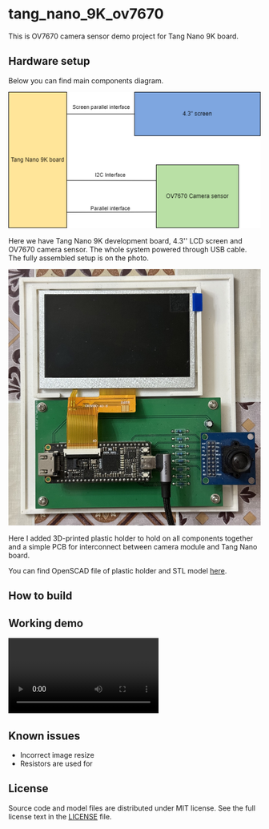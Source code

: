# tang_nano_9K_ov7670
This is OV7670 camera sensor demo project for Tang Nano 9K board.

## Hardware setup
Below you can find main components diagram.

![Components diagram](./doc/images/main_components.drawio.png "Title")

Here we have Tang Nano 9K development board, 4.3'' LCD screen and OV7670 camera sensor.
The whole system powered through USB cable. The fully assembled setup is on the photo.

![Board photo](./doc/images/board_photo.jpg "Board photo")

Here I added 3D-printed plastic holder to hold on all components together and
a simple PCB for interconnect between camera module and Tang Nano board.

You can find OpenSCAD file of plastic holder and STL model [here](physical).


## How to build


## Working demo

![Demo video](./doc/images/IMG_0023.mov)

## Known issues

* Incorrect image resize
* Resistors are used for 

## License

Source code and model files are distributed under MIT license. See the full license
text in the [LICENSE](LICENSE) file.
